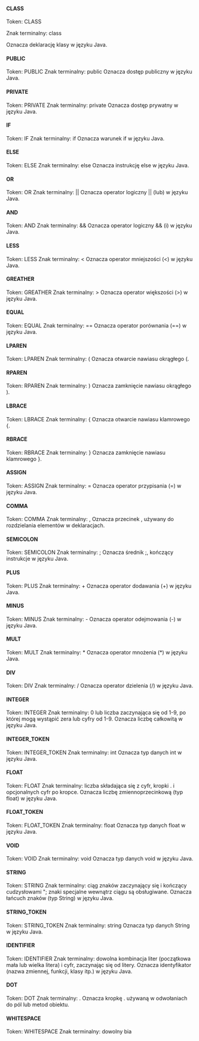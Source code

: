 #### CLASS
Token: CLASS 

Znak terminalny: class

Oznacza deklarację klasy w języku Java.

#### PUBLIC
Token: PUBLIC
Znak terminalny: public
Oznacza dostęp publiczny w języku Java.

#### PRIVATE
Token: PRIVATE
Znak terminalny: private
Oznacza dostęp prywatny w języku Java.

#### IF
Token: IF
Znak terminalny: if
Oznacza warunek if w języku Java.

#### ELSE
Token: ELSE
Znak terminalny: else
Oznacza instrukcję else w języku Java.

#### OR
Token: OR
Znak terminalny: ||
Oznacza operator logiczny || (lub) w języku Java.

#### AND
Token: AND
Znak terminalny: &&
Oznacza operator logiczny && (i) w języku Java.

#### LESS
Token: LESS
Znak terminalny: <
Oznacza operator mniejszości (<) w języku Java.

#### GREATHER
Token: GREATHER
Znak terminalny: >
Oznacza operator większości (>) w języku Java.

#### EQUAL
Token: EQUAL
Znak terminalny: ==
Oznacza operator porównania (==) w języku Java.

#### LPAREN
Token: LPAREN
Znak terminalny: (
Oznacza otwarcie nawiasu okrągłego (.

#### RPAREN
Token: RPAREN
Znak terminalny: )
Oznacza zamknięcie nawiasu okrągłego ).

#### LBRACE
Token: LBRACE
Znak terminalny: {
Oznacza otwarcie nawiasu klamrowego {.

#### RBRACE
Token: RBRACE
Znak terminalny: }
Oznacza zamknięcie nawiasu klamrowego }.

#### ASSIGN
Token: ASSIGN
Znak terminalny: =
Oznacza operator przypisania (=) w języku Java.

#### COMMA
Token: COMMA
Znak terminalny: ,
Oznacza przecinek , używany do rozdzielania elementów w deklaracjach.

#### SEMICOLON
Token: SEMICOLON
Znak terminalny: ;
Oznacza średnik ;, kończący instrukcje w języku Java.

#### PLUS
Token: PLUS
Znak terminalny: +
Oznacza operator dodawania (+) w języku Java.

#### MINUS
Token: MINUS
Znak terminalny: -
Oznacza operator odejmowania (-) w języku Java.

#### MULT
Token: MULT
Znak terminalny: *
Oznacza operator mnożenia (*) w języku Java.

#### DIV
Token: DIV
Znak terminalny: /
Oznacza operator dzielenia (/) w języku Java.

#### INTEGER
Token: INTEGER
Znak terminalny: 0 lub liczba zaczynająca się od 1-9, po której mogą wystąpić zera lub cyfry od 1-9.
Oznacza liczbę całkowitą w języku Java.

#### INTEGER_TOKEN
Token: INTEGER_TOKEN
Znak terminalny: int
Oznacza typ danych int w języku Java.

#### FLOAT
Token: FLOAT
Znak terminalny: liczba składająca się z cyfr, kropki . i opcjonalnych cyfr po kropce.
Oznacza liczbę zmiennoprzecinkową (typ float) w języku Java.

#### FLOAT_TOKEN
Token: FLOAT_TOKEN
Znak terminalny: float
Oznacza typ danych float w języku Java.

#### VOID
Token: VOID
Znak terminalny: void
Oznacza typ danych void w języku Java.

#### STRING
Token: STRING
Znak terminalny: ciąg znaków zaczynający się i kończący cudzysłowami "; znaki specjalne wewnątrz ciągu są obsługiwane.
Oznacza łańcuch znaków (typ String) w języku Java.

#### STRING_TOKEN
Token: STRING_TOKEN
Znak terminalny: string
Oznacza typ danych String w języku Java.

#### IDENTIFIER
Token: IDENTIFIER
Znak terminalny: dowolna kombinacja liter (początkowa mała lub wielka litera) i cyfr, zaczynając się od litery.
Oznacza identyfikator (nazwa zmiennej, funkcji, klasy itp.) w języku Java.

#### DOT
Token: DOT
Znak terminalny: .
Oznacza kropkę . używaną w odwołaniach do pól lub metod obiektu.

#### WHITESPACE
Token: WHITESPACE
Znak terminalny: dowolny bia
